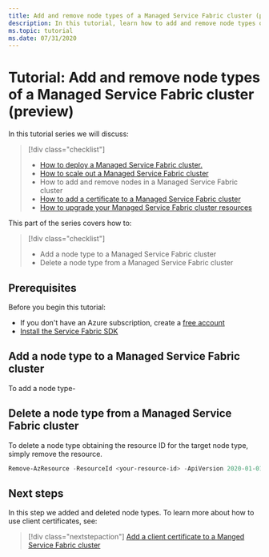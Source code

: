 ```yaml
---
title: Add and remove node types of a Managed Service Fabric cluster (preview)
description: In this tutorial, learn how to add and remove node types of a Managed Service Fabric cluster.
ms.topic: tutorial
ms.date: 07/31/2020
---
```


# Tutorial: Add and remove node types of a Managed Service Fabric cluster (preview)

In this tutorial series we will discuss:

> [!div class="checklist"]
> * [How to deploy a Managed Service Fabric cluster.](tutorial-managed-cluster-deploy.md) 
> * [How to scale out a Managed Service Fabric cluster](tutorial-managed-cluster-scale.md)
> * How to add and remove nodes in a Managed Service Fabric cluster
> * [How to add a certificate to a Managed Service Fabric cluster](tutorial-managed-cluster-certificate.md)
> * [How to upgrade your Managed Service Fabric cluster resources](tutorial-managed-cluster-upgrade.md)

This part of the series covers how to:

> [!div class="checklist"]
> * Add a node type to a Managed Service Fabric cluster
> * Delete a node type from a Managed Service Fabric cluster

## Prerequisites

Before you begin this tutorial:
* If you don't have an Azure subscription, create a [free account](https://azure.microsoft.com/free/?WT.mc_id=A261C142F)
* [Install the Service Fabric SDK](service-fabric-get-started.md)

## Add a node type to a Managed Service Fabric cluster

To add a node type-

## Delete a node type from a Managed Service Fabric cluster

To delete a node type obtaining the resource ID for the target node type, simply remove the resource.

```powershell
Remove-AzResource -ResourceId <your-resource-id> -ApiVersion 2020-01-01-preview
```

## Next steps

In this step we added and deleted node types. To learn more about how to use client certificates, see:

> [!div class="nextstepaction"]
> [Add a client certificate to a Manged Service Fabric cluster](./tutorial-managed-cluster-certificate.md)